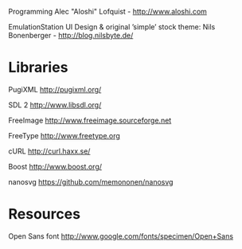 Programming
	Alec "Aloshi" Lofquist - http://www.aloshi.com

EmulationStation UI Design & original ’simple’ stock theme: 
	Nils Bonenberger - http://blog.nilsbyte.de/


Libraries
=========

PugiXML
	http://pugixml.org/

SDL 2
	http://www.libsdl.org/

FreeImage
	http://www.freeimage.sourceforge.net

FreeType
	http://www.freetype.org

cURL
	http://curl.haxx.se/

Boost
	http://www.boost.org/

nanosvg
	https://github.com/memononen/nanosvg

Resources
=========

Open Sans font
	http://www.google.com/fonts/specimen/Open+Sans

